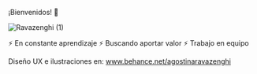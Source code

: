 ¡Bienvenidos! 👋

![Ravazenghi (1)](https://user-images.githubusercontent.com/67771188/104816920-f93f9180-57fc-11eb-8e7e-2d96000c04b8.gif)


 ⚡ En constante aprendizaje
 ⚡ Buscando aportar valor
 ⚡ Trabajo en equipo

 Diseño UX e ilustraciones en: 
 www.behance.net/agostinaravazenghi
